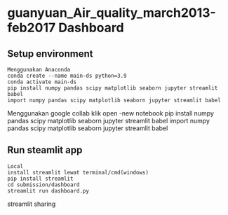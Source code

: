 # guanyuan_Air_quality_march2013-feb2017 Dashboard

## Setup environment
```
Menggunakan Anaconda
conda create --name main-ds python=3.9
conda activate main-ds
pip install numpy pandas scipy matplotlib seaborn jupyter streamlit babel
import numpy pandas scipy matplotlib seaborn jupyter streamlit babel
```
Menggunakan google collab
klik open -new notebook
pip install numpy pandas scipy matplotlib seaborn jupyter streamlit babel
import numpy pandas scipy matplotlib seaborn jupyter streamlit babel
## Run steamlit app
```
Local
install streamlit lewat terminal/cmd(windows)
pip install streamlit
cd submission/dashboard
streamlit run dashboard.py
```
streamlit sharing

